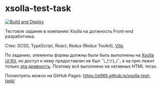 # xsolla-test-task

[![Build and Deploy](https://github.com/e965/xsolla-test-task/actions/workflows/gh-pages-deploy.yml/badge.svg)](https://github.com/e965/xsolla-test-task/actions/workflows/gh-pages-deploy.yml)

Тестовое задание в компанию Xsolla на должность Front-end разработчика.

Стек: SCSS, TypeScript, React, Redux (Redux Toolkit), [Vite](https://vitejs.dev).

По заданию, элементы формы должны были быть выполнены на [Xsolla UI Kit](https://uikit.xsolla.com), но доступ к нему предоставлен не был ¯\\\_(ツ)\_/¯, а на npm лежит только [эта древность](https://www.npmjs.com/package/xsolla-uikit). Поэтому всё выполнено на нативных HTML тегах.

Посмотреть можно на GitHub Pages: https://e965.github.io/xsolla-test-task/
